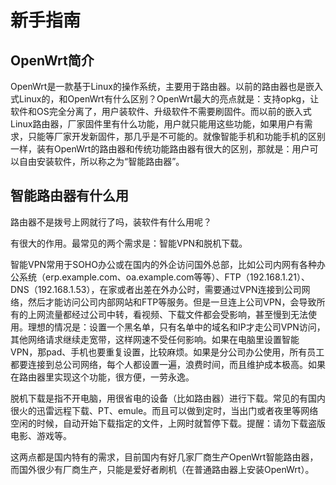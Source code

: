 # 新手指南

## OpenWrt简介

OpenWrt是一款基于Linux的操作系统，主要用于路由器。以前的路由器也是嵌入式Linux的，和OpenWrt有什么区别？OpenWrt最大的亮点就是：支持opkg，让软件和OS完全分离了，用户装软件、升级软件不需要刷固件。而以前的嵌入式Linux路由器，厂家固件里有什么功能，用户就只能用这些功能，如果用户有需求，只能等厂家开发新固件，那几乎是不可能的。就像智能手机和功能手机的区别一样，装有OpenWrt的路由器和传统功能路由器有很大的区别，那就是：用户可以自由安装软件，所以称之为“智能路由器”。

## 智能路由器有什么用

路由器不是拨号上网就行了吗，装软件有什么用呢？

有很大的作用。最常见的两个需求是：智能VPN和脱机下载。

智能VPN常用于SOHO办公或在国内的外企访问国外总部，比如公司内网有各种办公系统（erp.example.com、oa.example.com等等）、FTP（192.168.1.21）、DNS（192.168.1.53），在家或者出差在外办公时，需要通过VPN连接到公司网络，然后才能访问公司内部网站和FTP等服务。但是一旦连上公司VPN，会导致所有的上网流量都经过公司中转，看视频、下载文件都会受影响，甚至慢到无法使用。理想的情况是：设置一个黑名单，只有名单中的域名和IP才走公司VPN访问，其他网络请求继续走宽带，这样网速不受任何影响。如果在电脑里设置智能VPN，那pad、手机也要重复设置，比较麻烦。如果是分公司办公使用，所有员工都要连接到总公司网络，每个人都设置一遍，浪费时间，而且维护成本极高。如果在路由器里实现这个功能，很方便，一劳永逸。

脱机下载是指不开电脑，用很省电的设备（比如路由器）进行下载。常见的有国内很火的迅雷远程下载、PT、emule。而且可以做到定时，当出门或者夜里等网络空闲的时候，自动开始下载指定的文件，上网时就暂停下载。提醒：请勿下载盗版电影、游戏等。

这两点都是国内特有的需求，目前国内有好几家厂商生产OpenWrt智能路由器，而国外很少有厂商生产，只能是爱好者刷机（在普通路由器上安装OpenWrt）。

<div id="comments" data-thread-key="docs-beginners-guide"></div>
